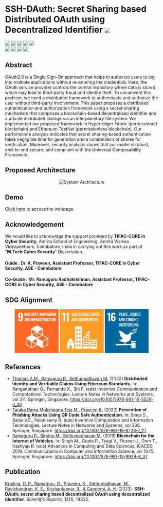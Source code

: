 # SSH-DAuth: Secret Sharing based Distributed OAuth using Decentralized Identifier ![](https://img.shields.io/badge/-Completed-brightgreen)
![](https://img.shields.io/badge/Batch-20CYS-green) ![](https://img.shields.io/badge/Domain-Blockchain-blue) ![](https://img.shields.io/badge/M.Tech--Thesis-Completed-brightgreen)  ![](https://img.shields.io/badge/Focus-Authentication-yellow) ![](https://img.shields.io/badge/AmritaBlockchain-Completed-brightgreen) <br/>
![](https://img.shields.io/badge/Blockchain-Ethereum-blue) ![](https://img.shields.io/badge/Blockchain-Hyperledger_Indy-blue) ![](https://img.shields.io/badge/Storage-IPFS-blue) ![](https://img.shields.io/badge/Security-SecretSharing-blue)

## Abstract 
OAuth2.0 is a Single Sign-On approach that helps to authorize users to log into multiple applications without re-entering the credentials. Here, the OAuth service provider controls the central repository where data is stored, which may lead to third-party fraud and identity theft. To circumvent this problem, we need a distributed framework to authenticate and authorize the user without third-party involvement. This paper proposes a distributed authentication and authorization framework using a secret-sharing mechanism that comprises a blockchain-based decentralized identifier and a private distributed storage via an interplanetary file system. We implemented our proposed framework in Hyperledger Fabric (permissioned blockchain) and Ethereum TestNet (permissionless blockchain). Our performance analysis indicates that secret sharing-based authentication takes negligible time for generation and a combination of shares for verification. Moreover, security analysis shows that our model is robust, end-to-end secure, and compliant with the Universal Composability Framework.

## Proposed Architecture 
<p align="center">
<img src="Assets/System_Architecture/System_Architecture.png" alt="System Architecture" width="700">
</p>

## Demo
[Click here](https://amrita-tifac-cyber-blockchain.github.io/DAuth-Distributed-OAuth-using-Decentralized-Identifiers-with-Secret-Sharing/DAUTH/index.html) to access the webpage.

## Acknowledgement
We would like to acknowldge the support provided by **TIFAC-CORE in Cyber Security**, Amrita School of Engineering, Amrita Vishwa Vidyapeetham, Coimbatore, India in carrying out this work as part of "**M.Tech Cyber Security**" Dissertation. 

#### Guide : Dr. K. Praveen, Assistant Professor, TIFAC-CORE in Cyber Security, ASE - Coimbatore
#### Co-Guide : Mr. Ramaguru Radhakrishnan, Assistant Professor, TIFAC-CORE in Cyber Security, ASE - Coimbatore

## SDG Alignment 
<p align="center">
<img src="https://github.com/ramagururadhakrishnan/UN-SDG/blob/b42040bf1537ad6be89cd71d42050af13e93cc1c/Assets/G9.png" width=144/>
<img src="https://github.com/ramagururadhakrishnan/UN-SDG/blob/b42040bf1537ad6be89cd71d42050af13e93cc1c/Assets/G11.png" width=144/>
<img src="https://github.com/ramagururadhakrishnan/UN-SDG/blob/b42040bf1537ad6be89cd71d42050af13e93cc1c/Assets/G16.png" width=144/>
</p>

## References
- [Thomas A.M., Ramaguru R., Sethumadhavan M.]() (2022) **Distributed Identity and Verifiable Claims Using Ethereum Standards.** In: Ranganathan G., Fernando X., Shi F. (eds) Inventive Communication and Computational Technologies. Lecture Notes in Networks and Systems, vol 311. Springer, Singapore. https://doi.org/10.1007/978-981-16-5529-6_48
- [Taraka Rama Mokshagna Teja M., Praveen K.]() (2022) **Prevention of Phishing Attacks Using QR Code Safe Authentication.** In: Smys S., Balas V.E., Palanisamy R. (eds) Inventive Computation and Information Technologies. Lecture Notes in Networks and Systems, vol 336. Springer, Singapore. https://doi.org/10.1007/978-981-16-6723-7_27
- [Ramaguru R., Sindhu M., Sethumadhavan M.]() (2019) **Blockchain for the Internet of Vehicles.** In: Singh M., Gupta P., Tyagi V., Flusser J., Ören T., Kashyap R. (eds) Advances in Computing and Data Sciences. ICACDS 2019. Communications in Computer and Information Science, vol 1045. Springer, Singapore. https://doi.org/10.1007/978-981-13-9939-8_37

## Publication
[Krishna, D. P., Ramaguru, R., Praveen, K., Sethumadhavan, M., Ravichandran, K. S., Krishankumar, R., & Gandomi, A. H.]() (2023). **SSH-DAuth: secret sharing based decentralized OAuth using decentralized identifier**. _Scientific Reports_, 13(1), 18335.

